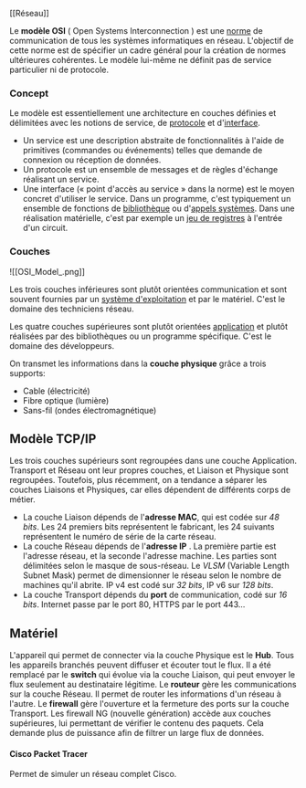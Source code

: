 [[Réseau]]

Le **modèle OSI** ( Open Systems Interconnection ) est une [norme](https://fr.wikipedia.org/wiki/Norme_et_standard_techniques "Norme et standard techniques") de communication de tous les systèmes informatiques en réseau. L'objectif de cette norme est de spécifier un cadre général pour la création de normes ultérieures cohérentes. Le modèle lui-même ne définit pas de service particulier ni de protocole.

### Concept

Le modèle est essentiellement une architecture en couches définies et délimitées avec les notions de service, de [protocole](https://fr.wikipedia.org/wiki/Protocole_de_communication "Protocole de communication") et d'[interface](https://fr.wikipedia.org/wiki/Interface_\(informatique\) "Interface (informatique)").

- Un service est une description abstraite de fonctionnalités à l'aide de primitives (commandes ou événements) telles que demande de connexion ou réception de données.
- Un protocole est un ensemble de messages et de règles d'échange réalisant un service.
- Une interface (« point d'accès au service » dans la norme) est le moyen concret d'utiliser le service. Dans un programme, c'est typiquement un ensemble de fonctions de [bibliothèque](https://fr.wikipedia.org/wiki/Biblioth%C3%A8que_logicielle "Bibliothèque logicielle") ou d'[appels systèmes](https://fr.wikipedia.org/wiki/Appel_syst%C3%A8me "Appel système"). Dans une réalisation matérielle, c'est par exemple un [jeu de registres](https://fr.wikipedia.org/wiki/Registre_de_processeur "Registre de processeur") à l'entrée d'un circuit.


### Couches


![[OSI_Model_.png]]

Les trois couches inférieures sont plutôt orientées communication et sont souvent fournies par un [système d'exploitation](https://fr.wikipedia.org/wiki/Syst%C3%A8me_d%27exploitation "Système d'exploitation") et par le matériel. C'est le domaine des techniciens réseau.

Les quatre couches supérieures sont plutôt orientées [application](https://fr.wikipedia.org/wiki/Application_\(informatique\) "Application (informatique)") et plutôt réalisées par des bibliothèques ou un programme spécifique. C'est le domaine des développeurs.

On  transmet les informations dans la **couche physique** grâce a trois supports: 
- Cable (électricité)
- Fibre optique (lumière)
- Sans-fil (ondes électromagnétique)

## Modèle TCP/IP

Les trois couches supérieurs sont regroupées dans une couche Application. Transport et Réseau ont leur propres couches, et Liaison et Physique sont regroupées. Toutefois, plus récemment, on a tendance a séparer les couches Liaisons et Physiques, car elles dépendent de différents corps de métier.

- La couche Liaison dépends de l'**adresse MAC**, qui est codée sur *48 bits*. Les 24 premiers bits représentent le fabricant, les 24 suivants représentent le numéro de série de la carte réseau.
- La couche Réseau dépends de l'**adresse IP** . La première partie est l'adresse réseau, et la seconde l'adresse machine. Les parties sont délimitées selon le masque de sous-réseau. Le *VLSM* (Variable Length Subnet Mask) permet de dimensionner le réseau selon le nombre de machines qu'il abrite. IP v4 est codé sur *32 bits*, IP v6 sur *128 bits*.
- La couche Transport dépends du **port** de communication, codé sur *16 bits*. Internet passe par le port 80, HTTPS par le port 443...

## Matériel

L'appareil qui permet de connecter via la couche Physique est le **Hub**. Tous les appareils branchés peuvent diffuser et écouter tout le flux.
Il a été remplacé par le **switch** qui évolue via la couche Liaison, qui peut envoyer le flux seulement au destinataire légitime.
Le **routeur** gère les communications sur la couche Réseau. Il permet de router les informations d'un réseau à l'autre.
Le **firewall** gère l'ouverture et la fermeture des ports sur la couche Transport. Les firewall NG (nouvelle génération) accède aux couches supérieures, lui permettant de vérifier le contenu des paquets. Cela demande plus de puissance afin de  filtrer un large flux de données.

#### Cisco Packet Tracer

Permet de simuler un réseau complet Cisco.
